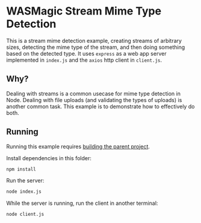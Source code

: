 # WASMagic Stream Mime Type Detection

This is a stream mime detection example, creating streams of arbitrary sizes,
detecting the mime type of the stream, and then doing something based on the
detected type. It uses `express` as a web app server implemented in `index.js`
and the `axios` http client in `client.js`.

## Why?

Dealing with streams is a common usecase for mime type detection in Node.
Dealing with file uploads (and validating the types of uploads) is another
common task. This example is to demonstrate how to effectively do both.

## Running

Running this example requires [building the parent project](../../README.md#development).

Install dependencies in this folder:

```bash
npm install
```

Run the server:

```bash
node index.js
```

While the server is running, run the client in another terminal:

```bash
node client.js
```
